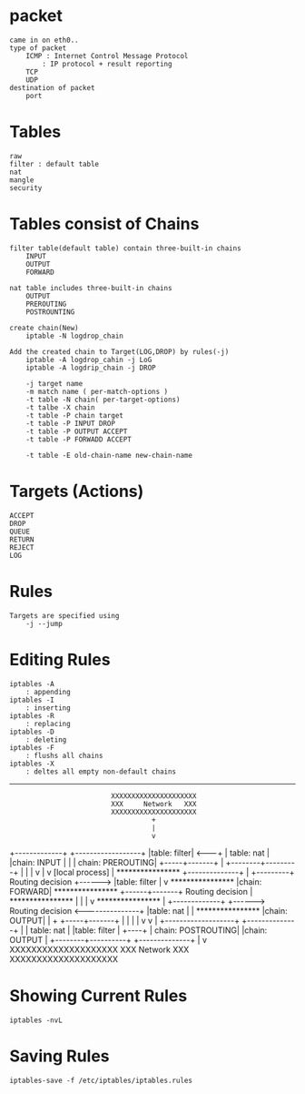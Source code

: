 # packet
    came in on eth0..
    type of packet
        ICMP : Internet Control Message Protocol
            : IP protocol + result reporting
        TCP
        UDP
    destination of packet
        port

# Tables
    raw
    filter : default table
    nat
    mangle
    security

# Tables consist of Chains

    filter table(default table) contain three-built-in chains
        INPUT
        OUTPUT
        FORWARD

    nat table includes three-built-in chains
        OUTPUT
        PREROUTING
        POSTROUNTING

    create chain(New)
        iptable -N logdrop_chain

    Add the created chain to Target(LOG,DROP) by rules(-j)
        iptable -A logdrop_cahin -j LoG
        iptable -A logdrip_chain -j DROP

        -j target name
        -m match name ( per-match-options )
        -t table -N chain( per-target-options)
        -t talbe -X chain
        -t table -P chain target
        -t table -P INPUT DROP 
        -t table -P OUTPUT ACCEPT
        -t table -P FORWADD ACCEPT

        -t table -E old-chain-name new-chain-name

# Targets (Actions)
    ACCEPT
    DROP
    QUEUE
    RETURN
    REJECT
    LOG

# Rules
    Targets are specified using 
        -j --jump

# Editing Rules
    iptables -A
        : appending
    iptables -I
        : inserting
    iptables -R
        : replacing
    iptables -D
        : deleting
    iptables -F
        : flushs all chains
    iptables -X
        : deltes all empty non-default chains
---


                             XXXXXXXXXXXXXXXXXXXXX
                             XXX     Network   XXX
                             XXXXXXXXXXXXXXXXXXXXX
                                       +
                                       |
                                       v
 +-------------+              +------------------+
 |table: filter| <---+        | table: nat       |
 |chain: INPUT |     |        | chain: PREROUTING|
 +-----+-------+     |        +--------+---------+
       |             |                 |
       v             |                 v
 [local process]     |           ****************          +--------------+
       |             +---------+ Routing decision +------> |table: filter |
       v                         ****************          |chain: FORWARD|
****************                                           +------+-------+
Routing decision                                                  |
****************                                                  |
       |                                                          |
       v                        ****************                  |
+-------------+       +------>  Routing decision  <---------------+
|table: nat   |       |         ****************
|chain: OUTPUT|       |               +
+-----+-------+       |               |
      |               |               v
      v               |      +-------------------+
+--------------+      |      | table: nat        |
|table: filter | +----+      | chain: POSTROUTING|
|chain: OUTPUT |             +--------+----------+
+--------------+                      |
                                      v
                               XXXXXXXXXXXXXXXXXXXX
                               XXX    Network   XXX
                               XXXXXXXXXXXXXXXXXXXX

# Showing Current Rules
    iptables -nvL
# Saving Rules
    iptables-save -f /etc/iptables/iptables.rules




